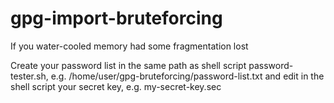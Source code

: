 # gpg-import-bruteforcing

If you water-cooled memory had some fragmentation lost

Create your password list in the same path as shell script password-tester.sh, e.g. /home/user/gpg-bruteforcing/password-list.txt and edit in the shell script your secret key, e.g. my-secret-key.sec
